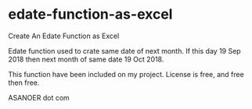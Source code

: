 # edate-function-as-excel
Create An Edate Function as Excel

Edate function used to crate same date of next month. If this day 19 Sep 2018 then next month of same date 19 Oct 2018.

This function have been included on my project. License is free, and free then free.

ASANOER dot com
